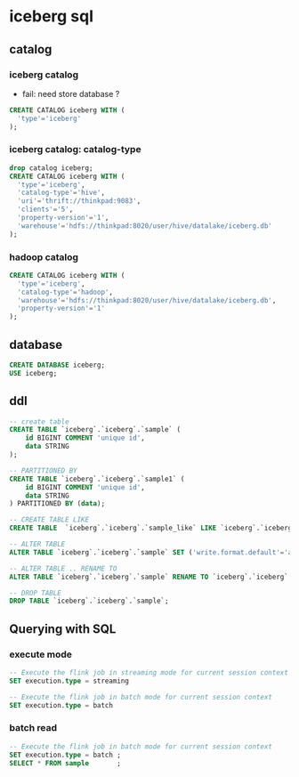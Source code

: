 # iceberg sql 

## catalog
### iceberg catalog 
* fail: need store database ?
```sql
CREATE CATALOG iceberg WITH (
  'type'='iceberg'
);
```


### iceberg catalog: catalog-type
```sql
drop catalog iceberg;
CREATE CATALOG iceberg WITH (
  'type'='iceberg',
  'catalog-type'='hive',
  'uri'='thrift://thinkpad:9083',
  'clients'='5',
  'property-version'='1',
  'warehouse'='hdfs://thinkpad:8020/user/hive/datalake/iceberg.db'
);
```


### hadoop catalog
```sql
CREATE CATALOG iceberg WITH (
  'type'='iceberg',
  'catalog-type'='hadoop',
  'warehouse'='hdfs://thinkpad:8020/user/hive/datalake/iceberg.db',
  'property-version'='1'
);
```


## database
```sql
CREATE DATABASE iceberg;
USE iceberg;
```

## ddl
```sql
-- create table
CREATE TABLE `iceberg`.`iceberg`.`sample` (
    id BIGINT COMMENT 'unique id',
    data STRING
);

-- PARTITIONED BY
CREATE TABLE `iceberg`.`iceberg`.`sample1` (
    id BIGINT COMMENT 'unique id',
    data STRING
) PARTITIONED BY (data);

-- CREATE TABLE LIKE
CREATE TABLE  `iceberg`.`iceberg`.`sample_like` LIKE `iceberg`.`iceberg`.`sample`;

-- ALTER TABLE
ALTER TABLE `iceberg`.`iceberg`.`sample` SET ('write.format.default'='avro');

-- ALTER TABLE .. RENAME TO
ALTER TABLE `iceberg`.`iceberg`.`sample` RENAME TO `iceberg`.`iceberg`.`new_sample`;

-- DROP TABLE
DROP TABLE `iceberg`.`iceberg`.`sample`;

```
## Querying with SQL

### execute mode
```sql
-- Execute the flink job in streaming mode for current session context
SET execution.type = streaming

-- Execute the flink job in batch mode for current session context
SET execution.type = batch

```

### batch read
```sql
-- Execute the flink job in batch mode for current session context
SET execution.type = batch ;
SELECT * FROM sample       ;
```